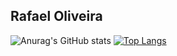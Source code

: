 ## Rafael Oliveira

![Anurag's GitHub stats](https://github-readme-stats.vercel.app/api?username=rafaelodsantos&show_icons=true&theme=tokyonight)
[![Top Langs](https://github-readme-stats.vercel.app/api/top-langs/?username=rafaelodsantos)](https://github.com/rafaelodsantos/github-readme-stats)
<!--
**rafaelodsantos/rafaelodsantos** is a ✨ _special_ ✨ repository because its `README.md` (this file) appears on your GitHub profile.

Here are some ideas to get you started:

- 🔭 I’m currently working on ...
- 🌱 I’m currently learning ...
- 👯 I’m looking to collaborate on ...
- 🤔 I’m looking for help with ...
- 💬 Ask me about ...
- 📫 How to reach me: ...
- 😄 Pronouns: ...
- ⚡ Fun fact: ...
-->
